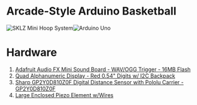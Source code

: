 # Arcade-Style Arduino Basketball
<img src="https://i.imgur.com/bRjDppB.jpg?2" title="SKLZ Mini Hoop System" /><img src="https://imgur.com/koTBpGa.jpg?4" title="Arduino Uno" />

# Hardware
<ol>
  <li><a href="https://www.adafruit.com/products/2341">Adafruit Audio FX Mini Sound Board - WAV/OGG Trigger - 16MB Flash</a></li>
  <li><a href="https://www.adafruit.com/product/1911">Quad Alphanumeric Display - Red 0.54" Digits w/ I2C Backpack</a></li>
  <li><a href="https://www.adafruit.com/product/1927">Sharp GP2Y0D810Z0F Digital Distance Sensor with Pololu Carrier - GP2Y0D810Z0F</a></li>
  <li><a href="https://www.adafruit.com/product/1739">Large Enclosed Piezo Element w/Wires</a></li>
  
</ol>
 
